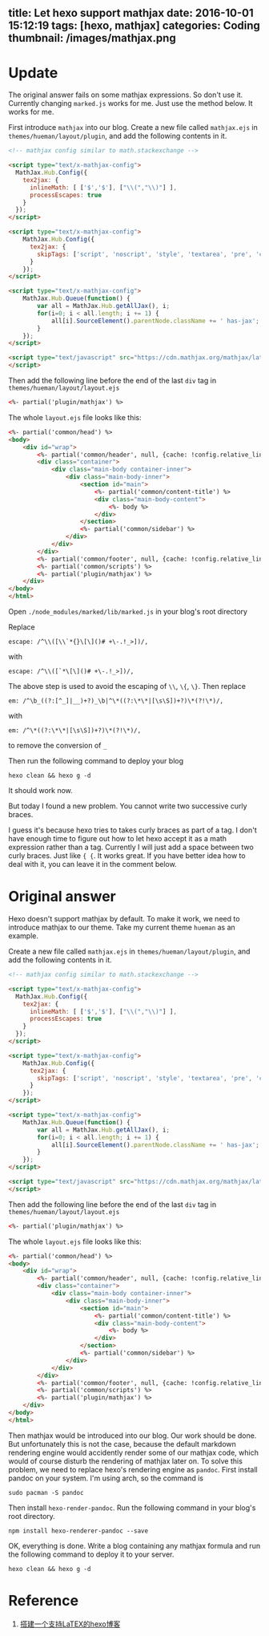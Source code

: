 title: Let hexo support mathjax
date: 2016-10-01 15:12:19
tags: [hexo, mathjax]
categories: Coding
thumbnail: /images/mathjax.png
---

# Update

The original answer fails on some mathjax expressions. So don't use it. Currently changing `marked.js` works for me. Just use the method below. It works for me.

First introduce `mathjax` into our blog.  Create a new file called `mathjax.ejs` in `themes/hueman/layout/plugin`, and add the following contents in it.

``` html
<!-- mathjax config similar to math.stackexchange -->

<script type="text/x-mathjax-config">
  MathJax.Hub.Config({
    tex2jax: {
      inlineMath: [ ['$','$'], ["\\(","\\)"] ],
      processEscapes: true
    }
  });
</script>

<script type="text/x-mathjax-config">
    MathJax.Hub.Config({
      tex2jax: {
        skipTags: ['script', 'noscript', 'style', 'textarea', 'pre', 'code']
      }
    });
</script>

<script type="text/x-mathjax-config">
    MathJax.Hub.Queue(function() {
        var all = MathJax.Hub.getAllJax(), i;
        for(i=0; i < all.length; i += 1) {
            all[i].SourceElement().parentNode.className += ' has-jax';
        }
    });
</script>

<script type="text/javascript" src="https://cdn.mathjax.org/mathjax/latest/MathJax.js?config=TeX-AMS-MML_HTMLorMML">
</script>
```

Then add the following line before the end of the last `div` tag in `themes/hueman/layout/layout.ejs`

``` html
<%- partial('plugin/mathjax') %>
```

The whole `layout.ejs` file looks like this:

``` html
<%- partial('common/head') %>
<body>
    <div id="wrap">
        <%- partial('common/header', null, {cache: !config.relative_link}) %>
        <div class="container">
            <div class="main-body container-inner">
                <div class="main-body-inner">
                    <section id="main">
                        <%- partial('common/content-title') %>
                        <div class="main-body-content">
                            <%- body %>
                        </div>
                    </section>
                    <%- partial('common/sidebar') %>
                </div>
            </div>
        </div>
        <%- partial('common/footer', null, {cache: !config.relative_link}) %>
        <%- partial('common/scripts') %>
        <%- partial('plugin/mathjax') %>
    </div>
</body>
</html>
```

Open `./node_modules/marked/lib/marked.js` in your blog's root directory

Replace 

``` shell
escape: /^\\([\\`*{}\[\]()# +\-.!_>])/,
```

with

``` shell
escape: /^\\([`*\[\]()# +\-.!_>])/,
```

The above step is used to avoid the escaping of `\\`, `\{`, `\}`. Then replace

``` shell
em: /^\b_((?:[^_]|__)+?)_\b|^\*((?:\*\*|[\s\S])+?)\*(?!\*)/,
```

with

``` shell
em: /^\*((?:\*\*|[\s\S])+?)\*(?!\*)/,
```

to remove the conversion of `_`

Then run the following command to deploy your blog

``` shell
hexo clean && hexo g -d
```

It should work now.

But today I found a new problem. You cannot write two successive curly braces.

I guess it's because hexo tries to takes curly braces as part of a tag. I don't have enough time to figure out how to let hexo accept it as a math expression rather than a tag. Currently I will just add a space between two curly braces. Just like `{ {`. It works great. If you have better idea how to deal with it, you can leave it in the comment below.

# Original answer
Hexo doesn't support mathjax by default. To make it work, we need to introduce mathjax to our theme. Take my current theme `hueman` as an example.

Create a new file called `mathjax.ejs` in `themes/hueman/layout/plugin`, and add the following contents in it.

``` html
<!-- mathjax config similar to math.stackexchange -->

<script type="text/x-mathjax-config">
  MathJax.Hub.Config({
    tex2jax: {
      inlineMath: [ ['$','$'], ["\\(","\\)"] ],
      processEscapes: true
    }
  });
</script>

<script type="text/x-mathjax-config">
    MathJax.Hub.Config({
      tex2jax: {
        skipTags: ['script', 'noscript', 'style', 'textarea', 'pre', 'code']
      }
    });
</script>

<script type="text/x-mathjax-config">
    MathJax.Hub.Queue(function() {
        var all = MathJax.Hub.getAllJax(), i;
        for(i=0; i < all.length; i += 1) {
            all[i].SourceElement().parentNode.className += ' has-jax';
        }
    });
</script>

<script type="text/javascript" src="https://cdn.mathjax.org/mathjax/latest/MathJax.js?config=TeX-AMS-MML_HTMLorMML">
</script>
```

Then add the following line before the end of the last `div` tag in `themes/hueman/layout/layout.ejs`

``` html
<%- partial('plugin/mathjax') %>
```

The whole `layout.ejs` file looks like this:

``` html
<%- partial('common/head') %>
<body>
    <div id="wrap">
        <%- partial('common/header', null, {cache: !config.relative_link}) %>
        <div class="container">
            <div class="main-body container-inner">
                <div class="main-body-inner">
                    <section id="main">
                        <%- partial('common/content-title') %>
                        <div class="main-body-content">
                            <%- body %>
                        </div>
                    </section>
                    <%- partial('common/sidebar') %>
                </div>
            </div>
        </div>
        <%- partial('common/footer', null, {cache: !config.relative_link}) %>
        <%- partial('common/scripts') %>
        <%- partial('plugin/mathjax') %>
    </div>
</body>
</html>
```

Then mathjax would be introduced into our blog. Our work should be done. But unfortunately this is not the case, because the default markdown rendering engine would accidently render some of our mathjax code, which would of course disturb the rendering of mathjax later on. To solve this problem, we need to replace hexo's rendering engine as `pandoc`. First install pandoc on your system. I'm using arch, so the command is

``` shell
sudo pacman -S pandoc
```

Then install `hexo-render-pandoc`. Run the following command in your blog's root directory.

``` shell
npm install hexo-renderer-pandoc --save
```

OK, everything is done. Write a blog containing any mathjax formula and run the following command to deploy it to your server.

``` shell
hexo clean && hexo g -d
```

# Reference

1. [搭建一个支持LaTEX的hexo博客](http://blog.csdn.net/emptyset110/article/details/50123231)

